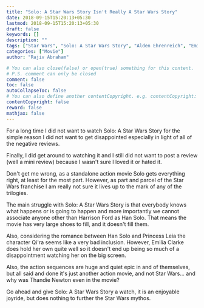 ```yaml
---
title: "Solo: A Star Wars Story Isn't Really A Star Wars Story"
date: 2018-09-15T15:20:13+05:30
lastmod: 2018-09-15T15:20:13+05:30
draft: false
keywords: []
description: ""
tags: ["Star Wars", "Solo: A Star Wars Story", "Alden Ehrenreich", "Emilia Clarke", "Woody Harrelson"]
categories: ["Movie"]
author: "Rajiv Abraham"

# You can also close(false) or open(true) something for this content.
# P.S. comment can only be closed
comment: false
toc: false
autoCollapseToc: false
# You can also define another contentCopyright. e.g. contentCopyright: "This is another copyright."
contentCopyright: false
reward: false
mathjax: false
---
```


For  a long time I did not want to watch Solo: A Star Wars Story for the simple reason I did not want to get disappointed especially in light of  all of the negative reviews.

Finally, I did get around to watching it and I still did not want to post a review (well a mini review) because I wasn't sure I  loved it or hated it.

Don't get me wrong, as a standalone action movie Solo gets everything right, at least for the most part.  However, as part and parcel of the Star Wars franchise I am really not sure it lives up to the mark of any of the trilogies.

The main struggle with Solo: A Star Wars Story is that everybody knows what happens or is going to happen and more importantly we cannot associate anyone other than Harrison Ford as Han Solo. That means the movie has very large shoes to fill, and it doesn't fill them.

Also, considering the romance between Han Solo and Princess Leia the character Qi'ra seems like a very bad inclusion. However, Emilia Clarke does hold her own quite well so it doesn't end up being so much of a disappointment watching her on the big screen.

Also, the action sequences are huge and quiet epic in and of themselves,  but all said and done it's just another  action movie, and not Star Wars... and why was Thandie Newton even in the movie?

Go ahead and give Solo: A Star Wars Story a watch, it is an enjoyable joyride, but does nothing to further the Star Wars mythos.